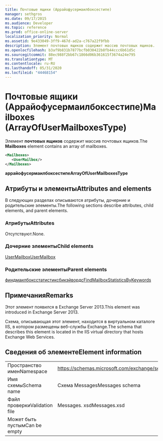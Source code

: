 ```yaml
---
title: Почтовые ящики (Аррайофусермаилбоксестипе)
manager: sethgros
ms.date: 09/17/2015
ms.audience: Developer
ms.topic: reference
ms.prod: office-online-server
localization_priority: Normal
ms.assetid: 9e433049-3ff9-467d-ad2a-c767a22f9fbb
description: Элемент почтовых ящиков содержит массив почтовых ящиков.
ms.openlocfilehash: b3af9b831b7877bcfb030422b8fb44ccc6b61d5c
ms.sourcegitcommit: 88ec988f2bb67c1866d06b361615f3674a24e795
ms.translationtype: MT
ms.contentlocale: ru-RU
ms.lasthandoff: 05/31/2020
ms.locfileid: "44468154"
---
```

# <a name="mailboxes-arrayofusermailboxestype"></a><span data-ttu-id="b52d7-103">Почтовые ящики (Аррайофусермаилбоксестипе)</span><span class="sxs-lookup"><span data-stu-id="b52d7-103">Mailboxes (ArrayOfUserMailboxesType)</span></span>

<span data-ttu-id="b52d7-104">Элемент **почтовых ящиков** содержит массив почтовых ящиков.</span><span class="sxs-lookup"><span data-stu-id="b52d7-104">The **Mailboxes** element contains an array of mailboxes.</span></span> 
  
```XML
<Mailboxes>
   <UserMailbox/>
</Mailboxes>
```

<span data-ttu-id="b52d7-105">**аррайофусермаилбоксестипе**</span><span class="sxs-lookup"><span data-stu-id="b52d7-105">**ArrayOfUserMailboxesType**</span></span>

## <a name="attributes-and-elements"></a><span data-ttu-id="b52d7-106">Атрибуты и элементы</span><span class="sxs-lookup"><span data-stu-id="b52d7-106">Attributes and elements</span></span>

<span data-ttu-id="b52d7-107">В следующих разделах описываются атрибуты, дочерние и родительские элементы.</span><span class="sxs-lookup"><span data-stu-id="b52d7-107">The following sections describe attributes, child elements, and parent elements.</span></span>
  
### <a name="attributes"></a><span data-ttu-id="b52d7-108">Атрибуты</span><span class="sxs-lookup"><span data-stu-id="b52d7-108">Attributes</span></span>

<span data-ttu-id="b52d7-109">Отсутствуют.</span><span class="sxs-lookup"><span data-stu-id="b52d7-109">None.</span></span>
  
### <a name="child-elements"></a><span data-ttu-id="b52d7-110">Дочерние элементы</span><span class="sxs-lookup"><span data-stu-id="b52d7-110">Child elements</span></span>

[<span data-ttu-id="b52d7-111">UserMailbox</span><span class="sxs-lookup"><span data-stu-id="b52d7-111">UserMailbox</span></span>](usermailbox.md)
  
### <a name="parent-elements"></a><span data-ttu-id="b52d7-112">Родительские элементы</span><span class="sxs-lookup"><span data-stu-id="b52d7-112">Parent elements</span></span>

[<span data-ttu-id="b52d7-113">финдмаилбоксстатистиксбикэйвордс</span><span class="sxs-lookup"><span data-stu-id="b52d7-113">FindMailboxStatisticsByKeywords</span></span>](findmailboxstatisticsbykeywords.md)
  
## <a name="remarks"></a><span data-ttu-id="b52d7-114">Примечания</span><span class="sxs-lookup"><span data-stu-id="b52d7-114">Remarks</span></span>

<span data-ttu-id="b52d7-115">Этот элемент появился в Exchange Server 2013.</span><span class="sxs-lookup"><span data-stu-id="b52d7-115">This element was introduced in Exchange Server 2013.</span></span>
  
<span data-ttu-id="b52d7-116">Схема, описывающая этот элемент, находится в виртуальном каталоге IIS, в котором размещены веб-службы Exchange.</span><span class="sxs-lookup"><span data-stu-id="b52d7-116">The schema that describes this element is located in the IIS virtual directory that hosts Exchange Web Services.</span></span>
  
## <a name="element-information"></a><span data-ttu-id="b52d7-117">Сведения об элементе</span><span class="sxs-lookup"><span data-stu-id="b52d7-117">Element information</span></span>

|||
|:-----|:-----|
|<span data-ttu-id="b52d7-118">Пространство имен</span><span class="sxs-lookup"><span data-stu-id="b52d7-118">Namespace</span></span>  <br/> |https://schemas.microsoft.com/exchange/services/2006/messages  <br/> |
|<span data-ttu-id="b52d7-119">Имя схемы</span><span class="sxs-lookup"><span data-stu-id="b52d7-119">Schema name</span></span>  <br/> |<span data-ttu-id="b52d7-120">Схема Messages</span><span class="sxs-lookup"><span data-stu-id="b52d7-120">Messages schema</span></span>  <br/> |
|<span data-ttu-id="b52d7-121">Файл проверки</span><span class="sxs-lookup"><span data-stu-id="b52d7-121">Validation file</span></span>  <br/> |<span data-ttu-id="b52d7-122">Messages. xsd</span><span class="sxs-lookup"><span data-stu-id="b52d7-122">Messages.xsd</span></span>  <br/> |
|<span data-ttu-id="b52d7-123">Может быть пустым</span><span class="sxs-lookup"><span data-stu-id="b52d7-123">Can be empty</span></span>  <br/> ||
   

